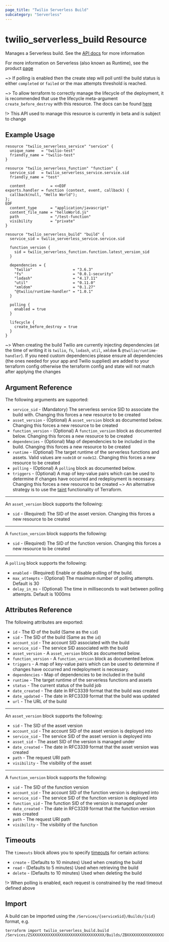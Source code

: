 ```yaml
---
page_title: "Twilio Serverless Build"
subcategory: "Serverless"
---
```


# twilio_serverless_build Resource

Manages a Serverless build. See the [API docs](https://www.twilio.com/docs/runtime/functions-assets-api/api/build) for more information

For more information on Serverless (also known as Runtime), see the product [page](https://www.twilio.com/runtime)

~> If polling is enabled then the create step will poll until the build status is either `completed` or `failed` or the max attempts threshold is reached.

~> To allow terraform to correctly manage the lifecycle of the deployment, it is recommended that use the lifecycle meta-argument `create_before_destroy` with this resource. The docs can be found [here](https://www.terraform.io/docs/configuration/resources.html#create_before_destroy)

!> This API used to manage this resource is currently in beta and is subject to change

## Example Usage

```hcl
resource "twilio_serverless_service" "service" {
  unique_name   = "twilio-test"
  friendly_name = "twilio-test"
}

resource "twilio_serverless_function" "function" {
  service_sid   = twilio_serverless_service.service.sid
  friendly_name = "test"

  content           = <<EOF
exports.handler = function (context, event, callback) {
  callback(null, "Hello World");
};
EOF
  content_type      = "application/javascript"
  content_file_name = "helloWorld.js"
  path              = "/test-function"
  visibility        = "private"
}

resource "twilio_serverless_build" "build" {
  service_sid = twilio_serverless_service.service.sid

  function_version {
    sid = twilio_serverless_function.function.latest_version_sid
  }

  dependencies = {
    "twilio"                  = "3.6.3"
    "fs"                      = "0.0.1-security"
    "lodash"                  = "4.17.11"
    "util"                    = "0.11.0"
    "xmldom"                  = "0.1.27"
    "@twilio/runtime-handler" = "1.0.1"
  }

  polling {
    enabled = true
  }

  lifecycle {
    create_before_destroy = true
  }
}
```

~> When creating the build Twilio are currently injecting dependencies (at the time of writing it is `twilio`, `fs`, `lodash`, `util`, `xmldom` & `@twilio/runtime-handler`). If you need custom dependencies please ensure all dependencies (the ones needed for your app and Twilio supplied) are added to your terraform config otherwise the terraform config and state will not match after applying the changes

## Argument Reference

The following arguments are supported:

- `service_sid` - (Mandatory) The serverless service SID to associate the build with. Changing this forces a new resource to be created
- `asset_version` - (Optional) A `asset_version` block as documented below. Changing this forces a new resource to be created
- `function_version` - (Optional) A `function_version` block as documented below. Changing this forces a new resource to be created
- `dependencies` - (Optional) Map of dependencies to be included in the build. Changing this forces a new resource to be created
- `runtime` - (Optional) The target runtime of the serverless functions and assets. Valid values are `node10` or `node12`. Changing this forces a new resource to be created
- `polling` - (Optional) A `polling` block as documented below.
- `triggers` - (Optional) A map of key-value pairs which can be used to determine if changes have occurred and redeployment is necessary. Changing this forces a new resource to be created
  ~> An alternative strategy is to use the [taint](https://www.terraform.io/docs/commands/taint.html) functionality of Terraform.

---

An `asset_version` block supports the following:

- `sid` - (Required) The SID of the asset version. Changing this forces a new resource to be created

---

A `function_version` block supports the following:

- `sid` - (Required) The SID of the function version. Changing this forces a new resource to be created

---

A `polling` block supports the following:

- `enabled` - (Required) Enable or disable polling of the build.
- `max_attempts` - (Optional) The maximum number of polling attempts. Default is 30
- `delay_in_ms` - (Optional) The time in milliseconds to wait between polling attempts. Default is 1000ms

## Attributes Reference

The following attributes are exported:

- `id` - The ID of the build (Same as the `sid`)
- `sid` - The SID of the build (Same as the `id`)
- `account_sid` - The account SID associated with the build
- `service_sid` - The service SID associated with the build
- `asset_version` - A `asset_version` block as documented below.
- `function_version` - A `function_version` block as documented below.
- `triggers` - A map of key-value pairs which can be used to determine if changes have occurred and redeployment is necessary.
- `dependencies` - Map of dependencies to be included in the build
- `runtime` - The target runtime of the serverless functions and assets
- `status` - The current status of the build job
- `date_created` - The date in RFC3339 format that the build was created
- `date_updated` - The date in RFC3339 format that the build was updated
- `url` - The URL of the build

---

An `asset_version` block supports the following:

- `sid` - The SID of the asset version
- `account_sid` - The account SID of the asset version is deployed into
- `service_sid` - The service SID of the asset version is deployed into
- `asset_sid` - The asset SID of the version is managed under
- `date_created` - The date in RFC3339 format that the asset version was created
- `path` - The request URI path
- `visibility` - The visibility of the asset

---

A `function_version` block supports the following:

- `sid` - The SID of the function version
- `account_sid` - The account SID of the function version is deployed into
- `service_sid` - The service SID of the function version is deployed into
- `function_sid` - The function SID of the version is managed under
- `date_created` - The date in RFC3339 format that the function version was created
- `path` - The request URI path
- `visibility` - The visibility of the function

## Timeouts

The `timeouts` block allows you to specify [timeouts](https://www.terraform.io/docs/configuration/resources.html#timeouts) for certain actions:

- `create` - (Defaults to 10 minutes) Used when creating the build
- `read` - (Defaults to 5 minutes) Used when retrieving the build
- `delete` - (Defaults to 10 minutes) Used when deleting the build

!> When polling is enabled, each request is constrained by the read timeout defined above

## Import

A build can be imported using the `/Services/{serviceSid}/Builds/{sid}` format, e.g.

```shell
terraform import twilio_serverless_build.build /Services/ZSXXXXXXXXXXXXXXXXXXXXXXXXXXXXXXXX/Builds/ZBXXXXXXXXXXXXXXXXXXXXXXXXXXXXXXXX
```
